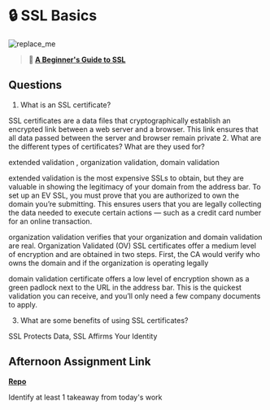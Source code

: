 # 🔒 SSL Basics

![replace_me](https://codeworks.blob.core.windows.net/public/assets/img/illustrations/placeholder.svg)

> **📖 [A Beginner's Guide to SSL](https://codeworksacademy.com/fs-student-guide/resources/wk8-9/07-SSL)**

## Questions

1. What is an SSL certificate?

SSL certificates are a data files that cryptographically establish an encrypted link between a web server and a browser. This link ensures that all data passed between the server and browser remain private
2. What are the different types of certificates? What are they used for?

extended validation , organization validation, domain validation

extended validation is the most expensive SSLs to obtain, but they are valuable in showing the legitimacy of your domain from the address bar. To set up an EV SSL, you must prove that you are authorized to own the domain you’re submitting. This ensures users that you are legally collecting the data needed to execute certain actions — such as a credit card number for an online transaction.

organization validation verifies that your organization and domain validation are real. Organization Validated (OV) SSL certificates offer a medium level of encryption and are obtained in two steps. First, the CA would verify who owns the domain and if the organization is operating legally

domain validation certificate offers a low level of encryption shown as a green padlock next to the URL in the address bar. This is the quickest validation you can receive, and you’ll only need a few company documents to apply.

3. What are some benefits of using SSL certificates?

SSL Protects Data, SSL Affirms Your Identity

## Afternoon Assignment Link

**[Repo](https://github.com/JackFox77/<ASSIGNMENT_REPO>)**

Identify at least 1 takeaway from today's work
